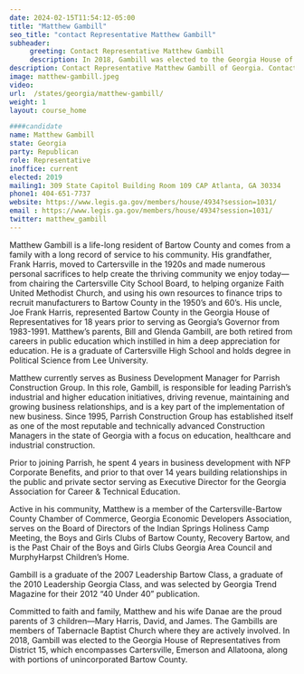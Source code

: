 ```yaml
---
date: 2024-02-15T11:54:12-05:00
title: "Matthew Gambill"
seo_title: "contact Representative Matthew Gambill"
subheader:
     greeting: Contact Representative Matthew Gambill
     description: In 2018, Gambill was elected to the Georgia House of Representatives from District 15, which encompasses Cartersville, Emerson and Allatoona, along with portions of unincorporated Bartow County.
description: Contact Representative Matthew Gambill of Georgia. Contact information for Matthew Gambill includes email address, phone number, and mailing address.
image: matthew-gambill.jpeg
video:
url:  /states/georgia/matthew-gambill/
weight: 1
layout: course_home

####candidate
name: Matthew Gambill
state: Georgia
party: Republican
role: Representative
inoffice: current
elected: 2019
mailing1: 309 State Capitol Building Room 109 CAP Atlanta, GA 30334
phone1: 404-651-7737
website: https://www.legis.ga.gov/members/house/4934?session=1031/
email : https://www.legis.ga.gov/members/house/4934?session=1031/
twitter: matthew_gambill
---
```


Matthew Gambill is a life-long resident of Bartow County and comes from a family with a long record of service to his community. His grandfather, Frank Harris, moved to Cartersville in the 1920s and made numerous personal sacrifices to help create the thriving community we enjoy today—from chairing the Cartersville City School Board, to helping organize Faith United Methodist Church, and using his own resources to finance trips to recruit manufacturers to Bartow County in the 1950’s and 60’s. His uncle, Joe Frank Harris, represented Bartow County in the Georgia House of Representatives for 18 years prior to serving as Georgia’s Governor from 1983-1991. Matthew’s parents, Bill and Glenda Gambill, are both retired from careers in public education which instilled in him a deep appreciation for education. He is a graduate of Cartersville High School and holds degree in Political Science from Lee University.

Matthew currently serves as Business Development Manager for Parrish Construction Group. In this role, Gambill, is responsible for leading Parrish’s industrial and higher education initiatives, driving revenue, maintaining and growing business relationships, and is a key part of the implementation of new business. Since 1995, Parrish Construction Group has established itself as one of the most reputable and technically advanced Construction Managers in the state of Georgia with a focus on education, healthcare and industrial construction.

Prior to joining Parrish, he spent 4 years in business development with NFP Corporate Benefits, and prior to that over 14 years building relationships in the public and private sector serving as Executive Director for the Georgia Association for Career & Technical Education.

Active in his community, Matthew is a member of the Cartersville-Bartow County Chamber of Commerce, Georgia Economic Developers Association, serves on the Board of Directors of the Indian Springs Holiness Camp Meeting, the Boys and Girls Clubs of Bartow County, Recovery Bartow, and is the Past Chair of the Boys and Girls Clubs Georgia Area Council and MurphyHarpst Children’s Home.

Gambill is a graduate of the 2007 Leadership Bartow Class, a graduate of the 2010 Leadership Georgia Class, and was selected by Georgia Trend Magazine for their 2012 “40 Under 40” publication.

Committed to faith and family, Matthew and his wife Danae are the proud parents of 3 children—Mary Harris, David, and James. The Gambills are members of Tabernacle Baptist Church where they are actively involved. In 2018, Gambill was elected to the Georgia House of Representatives from District 15, which encompasses Cartersville, Emerson and Allatoona, along with portions of unincorporated Bartow County.
